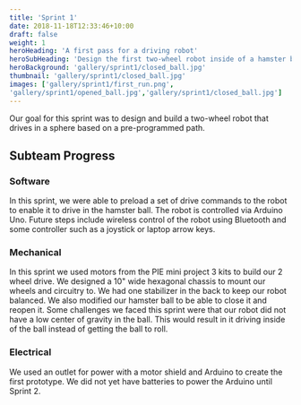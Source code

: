 ```yaml
---
title: 'Sprint 1'
date: 2018-11-18T12:33:46+10:00
draft: false
weight: 1
heroHeading: 'A first pass for a driving robot'
heroSubHeading: 'Design the first two-wheel robot inside of a hamster ball'
heroBackground: 'gallery/sprint1/closed_ball.jpg'
thumbnail: 'gallery/sprint1/closed_ball.jpg'
images: ['gallery/sprint1/first_run.png', 
'gallery/sprint1/opened_ball.jpg','gallery/sprint1/closed_ball.jpg']
---
```

Our goal for this sprint was to design and build a two-wheel robot that drives in a sphere based on a pre-programmed path.

## Subteam Progress
### Software
In this sprint, we were able to preload a set of drive commands to the robot to enable it to drive in the hamster ball. The robot is controlled via Arduino Uno. Future steps include wireless control of the robot using Bluetooth and some controller such as a joystick or laptop arrow keys.

### Mechanical
In this sprint we used motors from the PIE mini project 3 kits to build our 2 wheel drive.  We designed a 10" wide hexagonal chassis to mount our wheels and circuitry to.  We had one stabilizer in the back to keep our robot balanced.  We also modified our hamster ball to be able to close it and reopen it.  Some challenges we faced this sprint were that our robot did not have a low center of gravity in the ball.  This would result in it driving inside of the ball instead of getting the ball to roll.

### Electrical
We used an outlet for power with a motor shield and Arduino to create the first prototype. We did not yet have batteries to power the Arduino until Sprint 2.